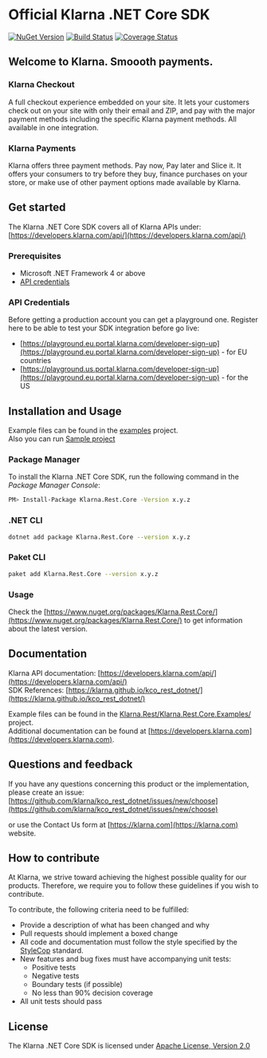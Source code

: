 # Official Klarna .NET Core SDK

[![NuGet Version][nuget-shield]](https://www.nuget.org/packages/Klarna.Rest.Core/)
[![Build Status][travis-image]](https://travis-ci.org/klarna/kco_rest_dotnet)
[![Coverage Status][coveralls-image]](https://coveralls.io/r/klarna/kco_rest_dotnet?branch=v3.x)

## Welcome to Klarna. Smoooth payments.

### Klarna Checkout

A full checkout experience embedded on your site. It lets your customers check out on your
site with only their email and ZIP, and pay with the major payment methods including the specific
Klarna payment methods. All available in one integration.

### Klarna Payments

Klarna offers three payment methods. Pay now, Pay later and Slice it. It offers your consumers
to try before they buy, finance purchases on your store, or make use of other payment
options made available by Klarna.

## Get started

The Klarna .NET Core SDK covers all of Klarna APIs under: [https://developers.klarna.com/api/](https://developers.klarna.com/api/)

### Prerequisites

* Microsoft .NET Framework 4 or above
* [API credentials](#api-credentials)

### API Credentials

Before getting a production account you can get a playground one.
Register here to be able to test your SDK integration before go live:

* [https://playground.eu.portal.klarna.com/developer-sign-up](https://playground.eu.portal.klarna.com/developer-sign-up) - for EU countries
* [https://playground.us.portal.klarna.com/developer-sign-up](https://playground.eu.portal.klarna.com/developer-sign-up) - for the US

## Installation and Usage

Example files can be found in the [examples](Klarna.Rest/Klarna.Rest.Core.Examples) project.  
Also you can run [Sample project](Klarna.Rest/Sample)

### Package Manager

To install the Klarna .NET Core SDK, run the following command in the *Package Manager Console*:

```bash
PM> Install-Package Klarna.Rest.Core -Version x.y.z
```

### .NET CLI

```bash
dotnet add package Klarna.Rest.Core --version x.y.z
```

### Paket CLI

```bash
paket add Klarna.Rest.Core --version x.y.z
```

### Usage

Check the [https://www.nuget.org/packages/Klarna.Rest.Core/](https://www.nuget.org/packages/Klarna.Rest.Core/) to get information about the latest version.

## Documentation

Klarna API documentation: [https://developers.klarna.com/api/](https://developers.klarna.com/api/)  
SDK References: [https://klarna.github.io/kco_rest_dotnet/](https://klarna.github.io/kco_rest_dotnet/)

Example files can be found in the [Klarna.Rest/Klarna.Rest.Core.Examples/](examples) project.  
Additional documentation can be found at [https://developers.klarna.com](https://developers.klarna.com).

## Questions and feedback

If you have any questions concerning this product or the implementation,
please create an issue: [https://github.com/klarna/kco_rest_dotnet/issues/new/choose](https://github.com/klarna/kco_rest_dotnet/issues/new/choose)  

or use the Contact Us form at [https://klarna.com](https://klarna.com) website.

## How to contribute

At Klarna, we strive toward achieving the highest possible quality for our
products. Therefore, we require you to follow these guidelines if you wish
to contribute.

To contribute, the following criteria need to be fulfilled:

* Provide a description of what has been changed and why
* Pull requests should implement a boxed change
* All code and documentation must follow the style specified by
  the [StyleCop](http://stylecop.codeplex.com/) standard.
* New features and bug fixes must have accompanying unit tests:
  * Positive tests
  * Negative tests
  * Boundary tests (if possible)
  * No less than 90% decision coverage
* All unit tests should pass

## License

The Klarna .NET Core SDK is licensed under
[Apache License, Version 2.0](http://www.apache.org/LICENSE-2.0)

[nuget-shield]: https://img.shields.io/nuget/v/Klarna.Rest.Core.svg?style=flat
[travis-image]: https://img.shields.io/travis/klarna/kco_rest_dotnet/v3.x.svg?style=flat
[coveralls-image]: https://img.shields.io/coveralls/klarna/kco_rest_dotnet/v3.x.svg?style=flat
